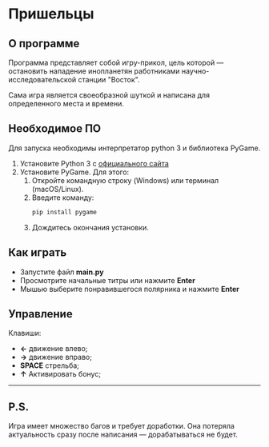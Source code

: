 # Пришельцы

## О программе
Программа представляет собой игру-прикол, цель которой — остановить нападение инопланетян работниками научно-исследовательской станции "Восток".


Сама игра является своеобразной шуткой и написана для определенного места и времени. 

## Необходимое ПО
Для запуска необходимы интерпретатор python 3 и библиотека PyGame.

1.  Установите Python 3 с [официального сайта](https://www.python.org/downloads/)
2.  Установите PyGame. Для этого:
    1.  Откройте командную строку (Windows) или терминал (macOS/Linux).
    2.  Введите команду:
        ```bash
        pip install pygame
        ```
    3.  Дождитесь окончания установки.

## Как играть
- Запустите файл **main\.py**
- Просмотрите начальные титры или нажмите **Enter**
- Мышью выберите понравившегося полярника и нажмите **Enter**

## Управление
Клавиши:
- **←** движение влево;
- **→** движение вправо;
- **SPACE** стрельба;
- **↑** Активировать бонус;


___
## P.S.
Игра имеет множество багов и требует доработки. Она потеряла актуальность сразу после написания — дорабатываться не будет.







